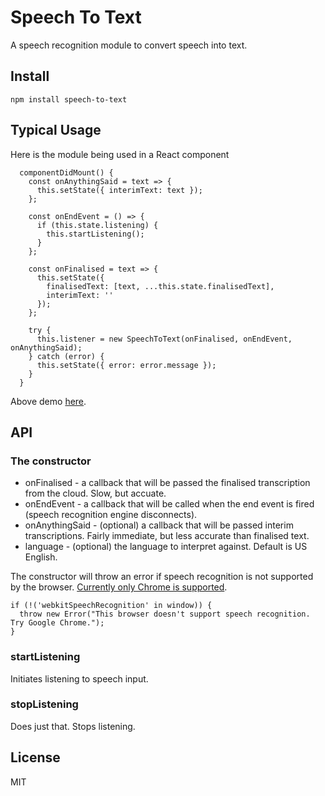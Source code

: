 # Speech To Text

A speech recognition module to convert speech into text.

## Install

`npm install speech-to-text`

## Typical Usage

Here is the module being used in a React component

```
  componentDidMount() {
    const onAnythingSaid = text => {
      this.setState({ interimText: text });
    };

    const onEndEvent = () => {
      if (this.state.listening) {
        this.startListening();
      }
    };

    const onFinalised = text => {
      this.setState({
        finalisedText: [text, ...this.state.finalisedText],
        interimText: ''
      });
    };

    try {
      this.listener = new SpeechToText(onFinalised, onEndEvent, onAnythingSaid);
    } catch (error) {
      this.setState({ error: error.message });
    }
  }
```

Above demo [here](http://apps.golightlyplus.com/speech-to-text-demo/).

## API

### The constructor

- onFinalised - a callback that will be passed the finalised transcription from the cloud. Slow, but accuate.
- onEndEvent - a callback that will be called when the end event is fired (speech recognition engine disconnects).
- onAnythingSaid - (optional) a callback that will be passed interim transcriptions. Fairly immediate, but less accurate than finalised text.
- language - (optional) the language to interpret against. Default is US English.

The constructor will throw an error if speech recognition is not supported by the browser. [Currently only Chrome is supported](https://developer.mozilla.org/en-US/docs/Web/API/SpeechRecognition#Browser_compatibility).

```
if (!('webkitSpeechRecognition' in window)) {
  throw new Error("This browser doesn't support speech recognition. Try Google Chrome.");
}
```

### startListening

Initiates listening to speech input.

### stopListening

Does just that. Stops listening.

## License

MIT
